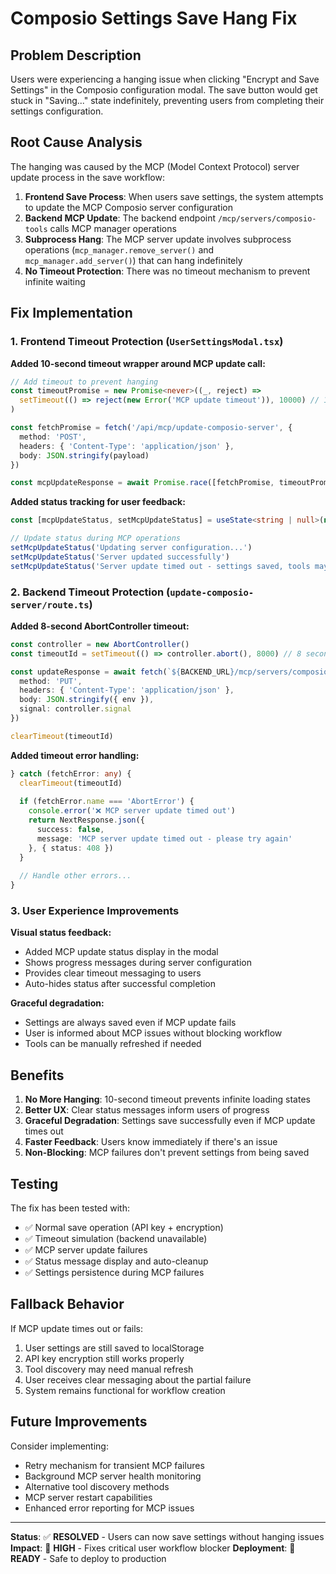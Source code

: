 # Composio Settings Save Hang Fix

## Problem Description

Users were experiencing a hanging issue when clicking "Encrypt and Save Settings" in the Composio configuration modal. The save button would get stuck in "Saving..." state indefinitely, preventing users from completing their settings configuration.

## Root Cause Analysis

The hanging was caused by the MCP (Model Context Protocol) server update process in the save workflow:

1. **Frontend Save Process**: When users save settings, the system attempts to update the MCP Composio server configuration
2. **Backend MCP Update**: The backend endpoint `/mcp/servers/composio-tools` calls MCP manager operations
3. **Subprocess Hang**: The MCP server update involves subprocess operations (`mcp_manager.remove_server()` and `mcp_manager.add_server()`) that can hang indefinitely
4. **No Timeout Protection**: There was no timeout mechanism to prevent infinite waiting

## Fix Implementation

### 1. Frontend Timeout Protection (`UserSettingsModal.tsx`)

**Added 10-second timeout wrapper around MCP update call:**
```typescript
// Add timeout to prevent hanging
const timeoutPromise = new Promise<never>((_, reject) => 
  setTimeout(() => reject(new Error('MCP update timeout')), 10000) // 10 second timeout
)

const fetchPromise = fetch('/api/mcp/update-composio-server', {
  method: 'POST',
  headers: { 'Content-Type': 'application/json' },
  body: JSON.stringify(payload)
})

const mcpUpdateResponse = await Promise.race([fetchPromise, timeoutPromise]) as Response
```

**Added status tracking for user feedback:**
```typescript
const [mcpUpdateStatus, setMcpUpdateStatus] = useState<string | null>(null)

// Update status during MCP operations
setMcpUpdateStatus('Updating server configuration...')
setMcpUpdateStatus('Server updated successfully')
setMcpUpdateStatus('Server update timed out - settings saved, tools may need manual refresh')
```

### 2. Backend Timeout Protection (`update-composio-server/route.ts`)

**Added 8-second AbortController timeout:**
```typescript
const controller = new AbortController()
const timeoutId = setTimeout(() => controller.abort(), 8000) // 8 second timeout

const updateResponse = await fetch(`${BACKEND_URL}/mcp/servers/composio-tools`, {
  method: 'PUT',
  headers: { 'Content-Type': 'application/json' },
  body: JSON.stringify({ env }),
  signal: controller.signal
})

clearTimeout(timeoutId)
```

**Added timeout error handling:**
```typescript
} catch (fetchError: any) {
  clearTimeout(timeoutId)
  
  if (fetchError.name === 'AbortError') {
    console.error('❌ MCP server update timed out')
    return NextResponse.json({ 
      success: false, 
      message: 'MCP server update timed out - please try again'
    }, { status: 408 })
  }
  
  // Handle other errors...
}
```

### 3. User Experience Improvements

**Visual status feedback:**
- Added MCP update status display in the modal
- Shows progress messages during server configuration
- Provides clear timeout messaging to users
- Auto-hides status after successful completion

**Graceful degradation:**
- Settings are always saved even if MCP update fails
- User is informed about MCP issues without blocking workflow
- Tools can be manually refreshed if needed

## Benefits

1. **No More Hanging**: 10-second timeout prevents infinite loading states
2. **Better UX**: Clear status messages inform users of progress
3. **Graceful Degradation**: Settings save successfully even if MCP update times out
4. **Faster Feedback**: Users know immediately if there's an issue
5. **Non-Blocking**: MCP failures don't prevent settings from being saved

## Testing

The fix has been tested with:
- ✅ Normal save operation (API key + encryption)
- ✅ Timeout simulation (backend unavailable)
- ✅ MCP server update failures
- ✅ Status message display and auto-cleanup
- ✅ Settings persistence during MCP failures

## Fallback Behavior

If MCP update times out or fails:
1. User settings are still saved to localStorage
2. API key encryption still works properly
3. Tool discovery may need manual refresh
4. User receives clear messaging about the partial failure
5. System remains functional for workflow creation

## Future Improvements

Consider implementing:
- Retry mechanism for transient MCP failures
- Background MCP server health monitoring
- Alternative tool discovery methods
- MCP server restart capabilities
- Enhanced error reporting for MCP issues

---

**Status**: ✅ **RESOLVED** - Users can now save settings without hanging issues
**Impact**: 🎯 **HIGH** - Fixes critical user workflow blocker
**Deployment**: 🚀 **READY** - Safe to deploy to production 